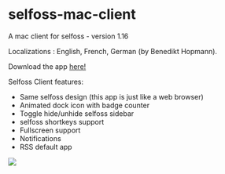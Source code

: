 # selfoss-mac-client
A mac client for selfoss - version 1.16

Localizations :
English, French, German (by Benedikt Hopmann).

Download the app [here!](https://github.com/dimitrifontaine/selfoss-mac-client/raw/master/Selfoss.zip)


Selfoss Client features:

- Same selfoss design (this app is just like a web browser) 
- Animated dock icon with badge counter
- Toggle hide/unhide selfoss sidebar
- selfoss shortkeys support
- Fullscreen support
- Notifications
- RSS default app
 

<img src ="https://github.com/dimitrifontaine/selfoss-mac-client/blob/master/img-readme.png"/>
